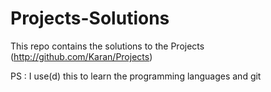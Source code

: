Projects-Solutions
==================

This repo contains the solutions to the Projects (http://github.com/Karan/Projects)

PS : I use(d) this to learn the programming languages and git

